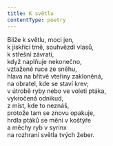 ```yaml
---
title: K světlu
contentType: poetry
---
```


<section>

Blíže k světlu, moci jen,  
k jiskřící tmě, souhvězdí vlasů,  
k střešní závrati,  
když naplňuje nekonečno,  
vztažené ruce ze sněhu,  
hlava na břitvě vteřiny zakloněná,  
na obratel, kde se staví krev;  
v útrobě ryby nebo ve voleti ptáka,  
vykročená odnikud,  
z míst, kde to neznáš,  
protože tam se znovu opakuje,  
hrdla ptáků se mění v koštýře  
a měchy ryb v syrinx  
na rozhraní světla tvých žeber.

</section>
